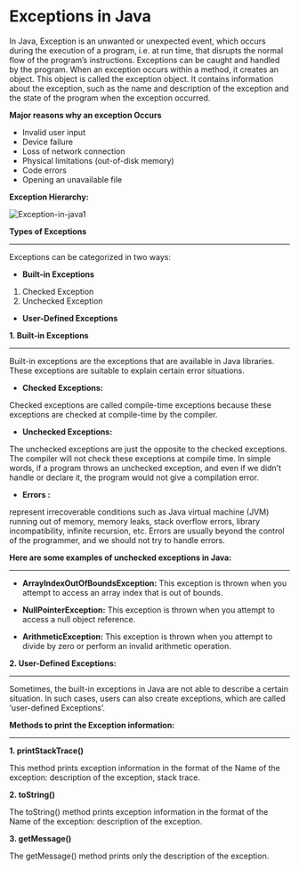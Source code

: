﻿

# Exceptions in Java

In Java, Exception is an unwanted or unexpected event, which occurs during the execution of a program, i.e. at run time, that disrupts the normal flow of the program’s instructions. Exceptions can be caught and handled by the program. When an exception occurs within a method, it creates an object. This object is called the exception object. It contains information about the exception, such as the name and description of the exception and the state of the program when the exception occurred.

**Major reasons why an exception Occurs**

- Invalid user input
- Device failure
- Loss of network connection
- Physical limitations (out-of-disk memory)
- Code errors
- Opening an unavailable file

**Exception Hierarchy:**

![Exception-in-java1](https://github.com/zen-class/zen-class-automation-testing-documentation/blob/main/diagram/Java%20tutorial-images/exception.jpg)



**Types of Exceptions**

---

Exceptions can be categorized in two ways:

- **Built-in Exceptions**
1. Checked Exception
1. Unchecked Exception 
- **User-Defined Exceptions**


**1. Built-in Exceptions**

---
Built-in exceptions are the exceptions that are available in Java libraries. These exceptions are suitable to explain certain error situations.

- **Checked Exceptions:** 

Checked exceptions are called compile-time exceptions because these exceptions are checked at compile-time by the compiler.

- **Unchecked Exceptions:** 

The unchecked exceptions are just the opposite to the checked exceptions. The compiler will not check these exceptions at compile time. In simple words, if a program throws an unchecked exception, and even if we didn’t handle or declare it, the program would not give a compilation error.

- **Errors :** 


represent irrecoverable conditions such as Java virtual machine (JVM) running out of memory, memory leaks, stack overflow errors, library incompatibility, infinite recursion, etc. Errors are usually beyond the control of the programmer, and we should not try to handle errors.

**Here are some examples of unchecked exceptions in Java:**

---

- **ArrayIndexOutOfBoundsException:** This exception is thrown when you attempt to access an array index that is out of bounds.

- **NullPointerException:** This exception is thrown when you attempt to access a null object reference.

- **ArithmeticException:** This exception is thrown when you attempt to divide by zero or perform an invalid arithmetic operation.


**2. User-Defined Exceptions:**

---

Sometimes, the built-in exceptions in Java are not able to describe a certain situation. In such cases, users can also create exceptions, which are called ‘user-defined Exceptions’. 

**Methods to print the Exception information:**

---

**1. printStackTrace()**

This method prints exception information in the format of the Name of the exception: description of the exception, stack trace.

**2. toString()** 

The toString() method prints exception information in the format of the Name of the exception: description of the exception.

**3. getMessage()** 

The getMessage() method prints only the description of the exception.
